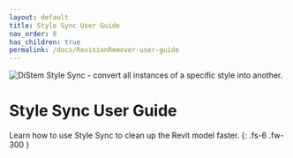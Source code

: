 ```yaml
---
layout: default
title: Style Sync User Guide
nav_order: 8
has_children: true
permalink: /docs/RevisionRemover-user-guide
---
```


![DiStem Style Sync - convert all instances of a specific style into another.](../../../assets\images\RevisionRemover\.png)  

# Style Sync User Guide

Learn how to use Style Sync to clean up the Revit model faster.
{: .fs-6 .fw-300 }
